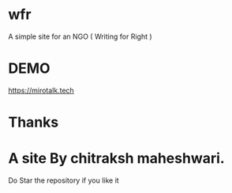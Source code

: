 # wfr 
A simple site for an NGO ( Writing for Right ) 
# DEMO
https://mirotalk.tech 
# Thanks 
# A site By chitraksh maheshwari.
Do Star the repository if you like it 
